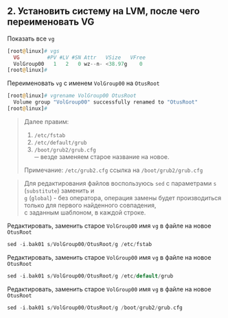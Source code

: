 ## 2. Установить систему на LVM, после чего переименовать VG

Показать все `vg`
```php
[root@linux]# vgs
  VG         #PV #LV #SN Attr   VSize   VFree
  VolGroup00   1   2   0 wz--n- <38.97g    0
[root@linux]#
```
Переименовать `vg` с именем `VolGroup00` на `OtusRoot`
```php
[root@linux]# vgrename VolGroup00 OtusRoot
  Volume group "VolGroup00" successfully renamed to "OtusRoot"
[root@linux]#
```
> Далее правим:
>	1. `/etc/fstab`
>	2. `/etc/default/grub`
>	3. `/boot/grub2/grub.cfg`  
> ─ везде заменяем старое название на новое.  
>  
> Примечание: `/etc/grub2.cfg` ссылка на `/boot/grub2/grub.cfg`


> Для редактирования файлов воспользуюсь `sed` с параметрами `s` (`substitute`) заменить и  
> `g` (`global`) - без оператора, операция замены будет производиться только для первого найденного совпадения,  
> с заданным шаблоном, в каждой строке.  

Редактировать, заменить старое  `VolGroup00` имя `vg` в файле на новое `OtusRoot`
```php
sed -i.bak01 s/VolGroup00/OtusRoot/g /etc/fstab
```
Редактировать, заменить старое  `VolGroup00` имя `vg` в файле на новое `OtusRoot`
```php
sed -i.bak01 s/VolGroup00/OtusRoot/g /etc/default/grub
```
Редактировать, заменить старое  `VolGroup00` имя `vg` в файле на новое `OtusRoot`
```php
sed -i.bak01 s/VolGroup00/OtusRoot/g /boot/grub2/grub.cfg
```


